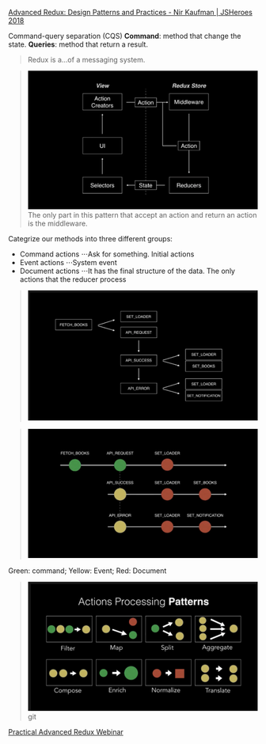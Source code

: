 [Advanced Redux: Design Patterns and Practices - Nir Kaufman | JSHeroes 2018](https://www.youtube.com/watch?v=5gl3cCB_26M)

Command-query separation (CQS)
**Command**: method that change the state.
**Queries**: method that return a result.


> Redux is a...of a messaging system.

> ![Redux pattern](./redux-diagram.png)
> The only part in this pattern that accept an action and return an action is the middleware.

Categrize our methods into three different groups:
* Command actions
⋅⋅⋅Ask for something. Initial actions
* Event actions
⋅⋅⋅System event
* Document actions
⋅⋅⋅It has the final structure of the data. The only actions that the reducer process

> ![Redux actions example](./redux-actions-example.png)

> ![Redux categrazie example](./action-categrize.png)

Green: command; Yellow: Event; Red: Document
> ![Action processing patterns](./action-processing-patterns.png)git

[Practical Advanced Redux Webinar](https://www.youtube.com/watch?v=DqWiuvuK_78)


